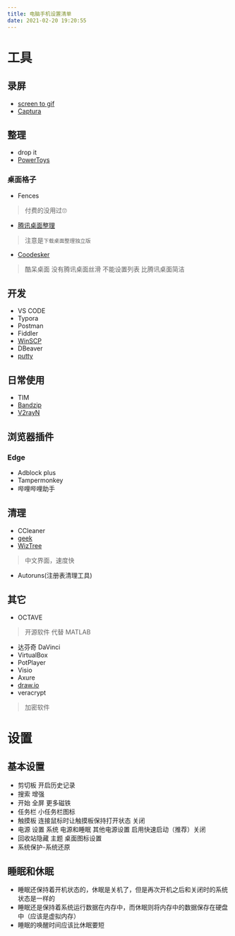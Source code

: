 ```yaml
---
title: 电脑手机设置清单
date: 2021-02-20 19:20:55
---
```


# 工具

## 录屏
- [screen to gif](https://github.com/NickeManarin/ScreenToGif)
- [Captura](https://github.com/MathewSachin/Captura)

## 整理
- drop it
- [PowerToys](https://docs.microsoft.com/zh-cn/windows/powertoys/)

### 桌面格子
- Fences
> 付费的没用过🙄
- [腾讯桌面整理](https://guanjia.qq.com/product/zmzl/)
> 注意是`下载桌面整理独立版`
- [Coodesker](https://www.coodesker.com/)
> 酷呆桌面 没有腾讯桌面丝滑 不能设置列表 比腾讯桌面简洁

## 开发
- VS CODE
- Typora
- Postman
- Fiddler
- [WinSCP](https://winscp.net/eng/docs/lang:chs)
- DBeaver
- [putty](https://www.chiark.greenend.org.uk/~sgtatham/putty/latest.html)

## 日常使用
- TIM
- [Bandzip](http://www.bandisoft.com/)
- [V2rayN](https://github.com/2dust/v2rayN/)

## 浏览器插件

### Edge
- Adblock plus
- Tampermonkey
- 哔哩哔哩助手

## 清理
- CCleaner
- [geek](https://geekuninstaller.com/)
- [WizTree](https://www.diskanalyzer.com/download)
> 中文界面，速度快
- Autoruns(注册表清理工具)

## 其它
- OCTAVE
> 开源软件 代替 MATLAB
- 达芬奇 DaVinci
- VirtualBox
- PotPlayer
- Visio
- Axure
- [draw.io](https://app.diagrams.net/)
- veracrypt
> 加密软件

# 设置

## 基本设置

- 剪切板 开启历史记录
- 搜索 增强
- 开始 全屏 更多磁铁
- 任务栏 小任务栏图标
- 触摸板 连接鼠标时让触摸板保持打开状态 关闭
- 电源 设置 系统 电源和睡眠 其他电源设置 启用快速启动（推荐）关闭
- 回收站隐藏 主题 桌面图标设置
- 系统保护-系统还原  

## 睡眠和休眠

- 睡眠还保持着开机状态的，休眠是关机了，但是再次开机之后和关闭时的系统状态是一样的
- 睡眠还是保持着系统运行数据在内存中，而休眠则将内存中的数据保存在硬盘中（应该是虚拟内存）
- 睡眠的唤醒时间应该比休眠要短